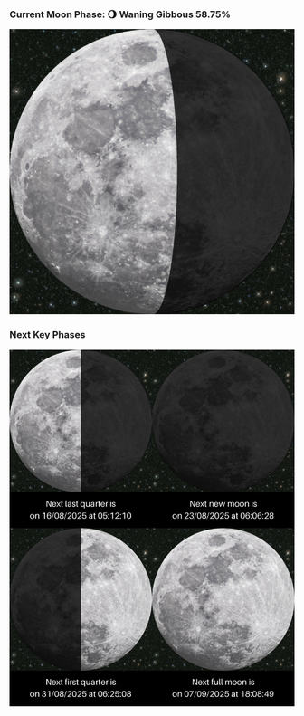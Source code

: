 ### Current Moon Phase: 🌖 Waning Gibbous 58.75%
![Moon Phase](moonphase.png)
### Next Key Phases
![Gallery](gallery.png)